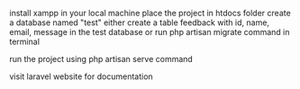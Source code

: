 install xampp in your local machine
place the project in htdocs folder
create a database named "test"
either create a table feedback with id, name, email, message in the test database or run php artisan migrate command in terminal

run the project using php artisan serve command

visit laravel website for documentation
